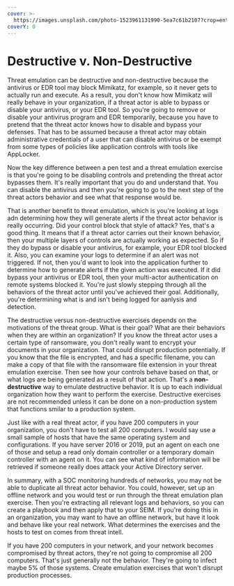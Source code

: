 ```yaml
---
cover: >-
  https://images.unsplash.com/photo-1523961131990-5ea7c61b2107?crop=entropy&cs=srgb&fm=jpg&ixid=MnwxOTcwMjR8MHwxfHNlYXJjaHw0fHx0ZWNofGVufDB8fHx8MTY0NTk5MDg4Mg&ixlib=rb-1.2.1&q=85
coverY: 0
---
```


# Destructive v. Non-Destructive

Threat emulation can be destructive and non-destructive because the antivirus or EDR tool may block Mimikatz, for example, so it never gets to actually run and execute. As a result, you don't know how Mimikatz will really behave in your organization, if a threat actor is able to bypass or disable your antivirus, or your EDR tool. So you're going to remove or disable your antivirus program and EDR temporarily, because you have to pretend that the threat actor knows how to disable and bypass your defenses.  That has to be assumed because a threat actor may obtain administrative credentials of a user that can disable antivirus or be exempt from some types of policies like application controls with tools like AppLocker.&#x20;

Now the key difference between a pen test and a threat emulation exercise is that you're going to be disabling controls and pretending the threat actor bypasses them. It's really important that you do and understand that. You can disable the antivirus and then you're going to go to the next step of the threat actors behavior and see what that response would be.&#x20;

That is another benefit to threat emulation, which is you're looking at logs adn determining how they will generate alerts if the threat actor behavior is really occurring. Did your control block that style of attack? Yes, that's a good thing. It means that if a threat actor carries out their known behavior, then your multiple layers of controls are actually working as expected. So if they do bypass or disable your antivirus, for example, your EDR tool blocked it. Also, you can examine your logs to determine if an alert was not triggered. If not, then you'd want to look into the application further to determine how to generate alerts if the given action was executed. If it did bypass your antivirus or EDR tool, then your multi-actor authentication on remote systems blocked it. You're just slowly stepping through all the behaviors of the threat actor until you've achieved their goal.  Additionally, you're determining what is and isn't being logged for aanlysis and detection.&#x20;

The destructive versus non-destructive exercises depends on the motivations of the threat group. What is their goal? What are their behaviors when they are within an organization? If you know the threat actor uses a certain type of ransomware, you don't really want to encrypt your documents in your organization. That could disrupt production potentially. If you know that the file is encrypted, and has a specific filename, you can make a copy of that file with the ransomware file extension in your threat emulation exercise. Then see how your controls behave based on that, or what logs are being generated as a result of that action. That's a **non-destructive** way to emulate destructive behavior. It is up to each individual organization how they want to perform the exercise. Destructive exercises are not recommended unless it can be done on a non-production system that functions smilar to a production system.&#x20;

Just like with a real threat actor, if you have 200 computers in your organization, you don't have to test all 200 computers. I would say use a small sample of hosts that have the same operating system and configurations. If you have server 2016 or 2019, put an agent on each one of those and setup a read only domain controller or a temporary domain controller with an agent on it. You can see what kind of information will be retrieved if someone really does attack your Active Directory server.&#x20;

In summary, with a SOC monitoring hundreds of networks, you may not be able to duplicate all threat actor behavior. You could, however, set up an offline network and you would test or run through the threat emulation plan exercise. Then you're extracting all relevant logs and behaviors, so you can create a playbook and then apply that to your SEIM. If you're doing this in an organization, you may want to have an offline network, but have it look and behave like your real network.  What determines the exercises and the hosts to test on comes from threat intell.&#x20;

If you have 200 computers in your network, and your network becomes compromised by threat actors, they're not going to compromise all 200 computers. That's just generally not the behavior. They're going to infect maybe 5% of those systems.  Create emulation exercises that won't disrupt production processes.
